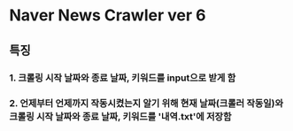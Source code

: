 # Naver News Crawler ver 6

## 특징

### 1. 크롤링 시작 날짜와 종료 날짜, 키워드를 input으로 받게 함
### 2. 언제부터 언제까지 작동시켰는지 알기 위해 현재 날짜(크롤러 작동일)와 크롤링 시작 날짜와 종료 날짜, 키워드를 '내역.txt'에 저장함
